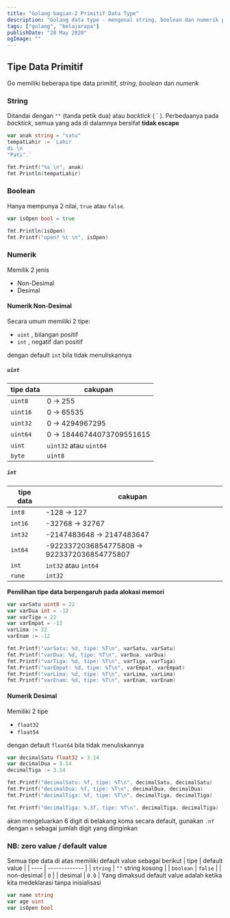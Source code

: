 ```yaml
---
title: "Golang bagian-2 Primitif Data Type"
description: "Golang data type - mengenal string, boolean dan numerik pada bahasa go"
tags: ["golang", "belajarapa"]
publishDate: "28 May 2020"
ogImage: ""
---
```


## Tipe Data Primitif

Go memiliki beberapa tipe data primitif, _string_, _boolean_ dan _numerik_

### String

Ditandai dengan `""` (tanda petik dua) atau _backtick_ ( ` ).
Perbedaanya pada _backtick_, semua yang ada di dalamnya bersifat **tidak escape**

```go
var anak string = "satu"
tempatLahir := `Lahir
di \n
"Pati".`

fmt.Printf("%s \n", anak)
fmt.Println(tempatLahir)
```

### Boolean

Hanya mempunya 2 nilai, `true` atau `false`.

```go
var isOpen bool = true

fmt.Println(isOpen)
fmt.Printf("open? %t \n", isOpen)
```

### Numerik

Memilik 2 jenis

- Non-Desimal
- Desimal

#### Numerik Non-Desimal

Secara umum memiliki 2 tipe:

- `uint` , bilangan positif
- `int` , negatif dan positif

dengan default `int` bila tidak menuliskannya

##### `uint`

| tipe data | cakupan                   |
| --------- | ------------------------- |
| `uint8`   | 0 -> 255                  |
| `uint16`  | 0 -> 65535                |
| `uint32`  | 0 -> 4294967295           |
| `uint64`  | 0 -> 18446744073709551615 |
| `uint`    | `uint32` atau `uint64`    |
| `byte`    | `uint8`                   |

##### `int`

| tipe data | cakupan                                     |
| --------- | ------------------------------------------- |
| `int8`    | -128 -> 127                                 |
| `int16`   | -32768 -> 32767                             |
| `int32`   | -2147483648 -> 2147483647                   |
| `int64`   | -9223372036854775808 -> 9223372036854775807 |
| `int`     | `int32` atau `int64`                        |
| `rune`    | `int32`                                     |

**Pemilihan tipe data berpengaruh pada alokasi memori**

```go
var varSatu uint8 = 22
var varDua int = -12
var varTiga = 22
var varEmpat = -12
varLima := 22
varEnam := -12

fmt.Printf("varSatu: %d, tipe: %T\n", varSatu, varSatu)
fmt.Printf("varDua: %d, tipe: %T\n", varDua, varDua)
fmt.Printf("varTiga: %d, tipe: %T\n", varTiga, varTiga)
fmt.Printf("varEmpat: %d, tipe: %T\n", varEmpat, varEmpat)
fmt.Printf("varLima: %d, tipe: %T\n", varLima, varLima)
fmt.Printf("varEnam: %d, tipe: %T\n", varEnam, varEnam)
```

#### Numerik Desimal

Memiliki 2 tipe

- `float32`
- `float54`

dengan default `float64` bila tidak menuliskannya

```go
var decimalSatu float32 = 3.14
var decimalDua = 3.14
decimalTiga := 3.14

fmt.Printf("decimalSatu: %f, tipe: %T\n", decimalSatu, decimalSatu)
fmt.Printf("decimalDua: %f, tipe: %T\n", decimalDua, decimalDua)
fmt.Printf("decimalTiga: %f, tipe: %T\n", decimalTiga, decimalTiga)

fmt.Printf("decimalTiga: %.3f, tipe: %T\n", decimalTiga, decimalTiga)
```

akan mengeluarkan 6 digit di belakang koma secara default, gunakan `.nf` dengan `n` sebagai jumlah digit yang diinginkan

### NB: zero value / default value

Semua tipe data di atas memiliki default value sebagai berikut
| tipe | default value |
| ---- | ------------- |
| `string` | `""` string kosong |
| `boolean` | `false` |
| non-desimal | `0` |
| desimal | `0.0` |
Yang dimaksud default value adalah ketika kita medeklarasi tanpa inisialisasi

```go
var name string
var age uint
var isOpen bool
```
